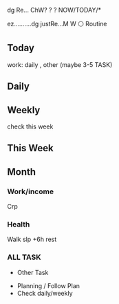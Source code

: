 dg Re... ChW? ? ? NOW/TODAY/*

ez..........dg
justRe...M W ⚪
Routine

## Today
work: daily , other (maybe 3-5 TASK)

## Daily

## Weekly
check this week

## This Week

## Month

### Work/income
Crp

### Health
Walk
slp +6h
rest

### ALL TASK


- Other Task

* Planning / Follow Plan
* Check daily/weekly



